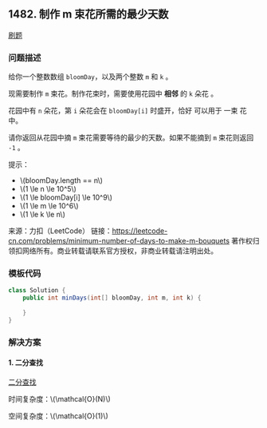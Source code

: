 <script src="https://cdn.bootcss.com/mathjax/2.7.7/MathJax.js?config=TeX-AMS-MML_HTMLorMML"></script>

## 1482. 制作 m 束花所需的最少天数

[刷题](qu1482/solu/Solution.java)

### 问题描述

给你一个整数数组 `bloomDay`，以及两个整数 `m` 和 `k` 。

现需要制作 `m` 束花。制作花束时，需要使用花园中 **相邻** 的 `k` 朵花 。

花园中有 `n` 朵花，第 `i` 朵花会在 `bloomDay[i]` 时盛开，恰好 可以用于 一束 花中。

请你返回从花园中摘 `m` 束花需要等待的最少的天数。如果不能摘到 `m` 束花则返回 `-1` 。

提示：

* \\(bloomDay.length == n\\)
* \\(1 \le n \le 10^5\\)
* \\(1 \le bloomDay[i] \le 10^9\\)
* \\(1 \le m \le 10^6\\)
* \\(1 \le k \le n\\)

来源：力扣（LeetCode）
链接：https://leetcode-cn.com/problems/minimum-number-of-days-to-make-m-bouquets
著作权归领扣网络所有。商业转载请联系官方授权，非商业转载请注明出处。

### 模板代码

``` java
class Solution {
    public int minDays(int[] bloomDay, int m, int k) {
        
    }
}
```

### 解决方案

#### 1. 二分查找

[二分查找](qu1482/solu1/Solution.java)

时间复杂度：\\(\mathcal{O}(N)\\)

空间复杂度：\\(\mathcal{O}(1)\\)
